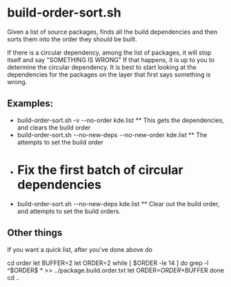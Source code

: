 # build-order-sort.sh
Given a list of source packages, finds all the build dependencies and
then sorts them into the order they should be built.

If there is a circular dependency, among the list of packages, it will
stop itself and say "SOMETHING IS WRONG"  If that happens, it is up to
you to determine the circular dependency.  It is best to start looking at
the dependencies for the packages on the layer that first says something
is wrong.

## Examples:
* build-order-sort.sh -v --no-order kde.list
** This gets the dependencies, and clears the build order
* build-order-sort.sh --no-new-deps --no-new-order kde.list
** The attempts to set the build order
* # Fix the first batch of circular dependencies
* build-order-sort.sh --no-new-deps kde.list
** Clear out the build order, and attempts to set the build orders.

## Other things
If you want a quick list, after you've done above do

cd order
let BUFFER=2
let ORDER=2
while [ $ORDER -le 14 ]
do
  grep -l ^$ORDER$ * >> ../package.build.order.txt
  let ORDER=$ORDER+$BUFFER
done
cd ..
